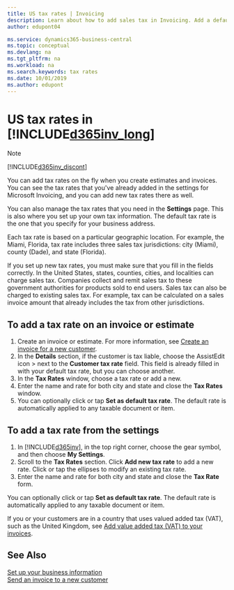 ```yaml
---
title: US tax rates | Invoicing
description: Learn about how to add sales tax in Invoicing. Add a default tax rate based on your own address, and add tax rates for your customers.
author: edupont04

ms.service: dynamics365-business-central
ms.topic: conceptual
ms.devlang: na
ms.tgt_pltfrm: na
ms.workload: na
ms.search.keywords: tax rates
ms.date: 10/01/2019
ms.author: edupont
---
```


# US tax rates in [!INCLUDE[d365inv_long](includes/d365inv_long.md)]
> [!Note]
> [!INCLUDE[d365inv_discont](includes/d365inv_discont.md)]

You can add tax rates on the fly when you create estimates and invoices. You can see the tax rates that you've already added in the settings for Microsoft Invoicing, and you can add new tax rates there as well.  

You can also manage the tax rates that you need in the **Settings** page. This is also where you set up your own tax information. The default tax rate is the one that you specify for your business address.  

Each tax rate is based on a particular geographic location. For example, the Miami, Florida, tax rate includes three sales tax jurisdictions: city (Miami), county (Dade), and state (Florida).  

If you set up new tax rates, you must make sure that you fill in the fields correctly. In the United States, states, counties, cities, and localities can charge sales tax. Companies collect and remit sales tax to these government authorities for products sold to end users. Sales tax can also be charged to existing sales tax. For example, tax can be calculated on a sales invoice amount that already includes the tax from other jurisdictions.  

## To add a tax rate on an invoice or estimate

1. Create an invoice or estimate. For more information, see [Create an invoice for a new customer](send-invoice.md).  
2. In the **Details** section, if the customer is tax liable, choose the AssistEdit icon > next to the **Customer tax rate** field. This field is already filled in with your default tax rate, but you can choose another.  
3. In the **Tax Rates** window, choose a tax rate or add a new.  
4. Enter the name and rate for both city and state and close the **Tax Rates** window.  
5. You can optionally click or tap **Set as default tax rate**. The default rate is automatically applied to any taxable document or item.  

## To add a tax rate from the settings

1. In [!INCLUDE[d365inv](includes/d365inv.md)], in the top right corner, choose the gear symbol, and then choose **My Settings**.  
2. Scroll to the **Tax Rates** section. Click **Add new tax rate** to add a new rate. Click or tap the ellipses to modify an existing tax rate.  
3. Enter the name and rate for both city and state and close the **Tax Rate** form.  

You can optionally click or tap **Set as default tax rate**. The default rate is automatically applied to any taxable document or item.  

If you or your customers are in a country that uses valued added tax (VAT), such as the United Kingdom, see [Add value added tax (VAT) to your invoices](add-vat.md).  

## See Also

[Set up your business information](set-up-business-profile.md)  
[Send an invoice to a new customer](send-invoice.md)  
